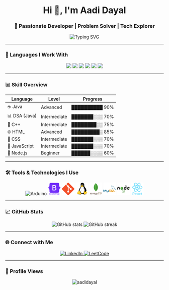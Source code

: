 <h1 align="center">Hi 👋, I'm Aadi Dayal</h1>
<h3 align="center">🚀 Passionate Developer | Problem Solver | Tech Explorer</h3>

<p align="center">
  <img src="https://readme-typing-svg.herokuapp.com?font=Ubuntu&size=22&pause=1000&center=true&vCenter=true&width=435&lines=Actively+solving+LeetCode+challenges;Building+real-world+solutions;Always+eager+to+learn+and+grow!" alt="Typing SVG" />
</p>

---

### 🚀 Languages I Work With

<p align="center">
  <img src="https://img.shields.io/badge/☕ Java-Advanced-orange?style=for-the-badge&logo=java&logoColor=white" />
  <img src="https://img.shields.io/badge/🧠 C++-Intermediate-blue?style=for-the-badge&logo=c%2B%2B&logoColor=white" />
  <img src="https://img.shields.io/badge/🌐 HTML-Advanced-red?style=for-the-badge&logo=html5&logoColor=white" />
  <img src="https://img.shields.io/badge/🎨 CSS-Intermediate-blue?style=for-the-badge&logo=css3&logoColor=white" />
  <img src="https://img.shields.io/badge/📜 JavaScript-Intermediate-yellow?style=for-the-badge&logo=javascript&logoColor=black" />
  <img src="https://img.shields.io/badge/🌱 Node.js-Beginner-green?style=for-the-badge&logo=nodedotjs&logoColor=white" />
</p>

---

### 📊 Skill Overview

| Language      | Level        | Progress       |
| ------------- | ------------ | -------------- |
| ☕ Java        | Advanced     | ██████████ 90% |
| 📊 DSA (Java) | Intermediate | ███████░░░ 70% |
| 🧠 C++        | Intermediate | ████████░░ 75% |
| 🌐 HTML       | Advanced     | █████████░ 85% |
| 🎨 CSS        | Intermediate | ███████░░░ 70% |
| 📜 JavaScript | Intermediate | ███████░░░ 70% |
| 🌱 Node.js    | Beginner     | ██████░░░░ 60% |

---

### 🛠️ Tools & Technologies I Use

<p align="center">
  <img src="https://cdn.worldvectorlogo.com/logos/arduino-1.svg" alt="Arduino" width="40" height="40"/>
  <img src="https://raw.githubusercontent.com/devicons/devicon/master/icons/bootstrap/bootstrap-plain-wordmark.svg" alt="Bootstrap" width="40" height="40"/>
  <img src="https://raw.githubusercontent.com/devicons/devicon/master/icons/git/git-original.svg" alt="Git" width="40" height="40"/>
  <img src="https://raw.githubusercontent.com/devicons/devicon/master/icons/linux/linux-original.svg" alt="Linux" width="40" height="40"/>
  <img src="https://raw.githubusercontent.com/devicons/devicon/master/icons/mongodb/mongodb-original-wordmark.svg" alt="MongoDB" width="40" height="40"/>
  <img src="https://raw.githubusercontent.com/devicons/devicon/master/icons/mysql/mysql-original-wordmark.svg" alt="MySQL" width="40" height="40"/>
  <img src="https://raw.githubusercontent.com/devicons/devicon/master/icons/nodejs/nodejs-original-wordmark.svg" alt="Node.js" width="40" height="40"/>
  <img src="https://raw.githubusercontent.com/devicons/devicon/master/icons/react/react-original-wordmark.svg" alt="React" width="40" height="40"/>
</p>

---

### 📈 GitHub Stats

<p align="center">
  <img src="https://github-readme-stats.vercel.app/api?username=aadidayal&show_icons=true&theme=radical" alt="GitHub stats" />
  <img src="https://github-readme-streak-stats.herokuapp.com/?user=aadidayal&theme=radical" alt="GitHub streak" />
</p>

---

### 🌐 Connect with Me

<p align="center">
  <a href="[www.linkedin.com/in/aadidayal08084](https://www.linkedin.com/in/aadidayal08084/)" target="_blank">
    <img src="https://img.shields.io/badge/LinkedIn-blue?style=for-the-badge&logo=linkedin" alt="LinkedIn"/>
  </a>
  <a href="https://leetcode.com/u/Aadi_Dayal08/" target="_blank">
    <img src="https://img.shields.io/badge/LeetCode-FFA116?style=for-the-badge&logo=leetcode&logoColor=black" alt="LeetCode"/>
  </a>
</p>

---

### 👀 Profile Views

<p align="center">
  <img src="https://komarev.com/ghpvc/?username=aadidayal&label=Profile%20views&color=0e75b6&style=flat" alt="aadidayal" />
</p>
